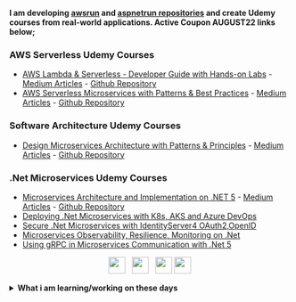**I am developing [awsrun](https://github.com/awsrun) and [aspnetrun repositories](https://github.com/aspnetrun) and create Udemy courses from real-world applications. Active Coupon AUGUST22 links below;**

### AWS Serverless Udemy Courses
* [AWS Lambda & Serverless - Developer Guide with Hands-on Labs](https://www.udemy.com/course/aws-lambda-serverless-developer-guide-with-hands-on-labs/?couponCode=AUGUST22) - [Medium Articles](https://medium.com/aws-serverless-microservices-with-patterns-best) - [Github Repository](https://github.com/awsrun/aws-serverless)
* [AWS Serverless Microservices with Patterns & Best Practices](https://www.udemy.com/course/aws-serverless-microservices-lambda-eventbridge-sqs-apigateway/?couponCode=AUGUST22) - [Medium Articles](https://medium.com/aws-serverless-microservices-with-patterns-best) - [Github Repository](https://github.com/awsrun/aws-microservices)

### Software Architecture Udemy Courses
* [Design Microservices Architecture with Patterns & Principles](https://www.udemy.com/course/design-microservices-architecture-with-patterns-principles/?couponCode=AUGUST22) - [Medium Articles](https://medium.com/design-microservices-architecture-with-patterns) - [Github Repository](https://github.com/mehmetozkaya/Design-Microservices-Architecture-with-Patterns-Principles)

### .Net Microservices Udemy Courses
* [Microservices Architecture and Implementation on .NET 5](https://www.udemy.com/course/microservices-architecture-and-implementation-on-dotnet/?couponCode=AUGUST22) - [Medium Articles](https://medium.com/aspnetrun) - [Github Repository](https://github.com/aspnetrun/run-aspnetcore-microservices)
* [Deploying .Net Microservices with K8s, AKS and Azure DevOps](https://www.udemy.com/course/deploying-net-microservices-with-k8s-aks-and-azure-devops/?couponCode=AUGUST22)
* [Secure .Net Microservices with IdentityServer4 OAuth2,OpenID](https://www.udemy.com/course/secure-net-microservices-with-identityserver4-oauth2openid/?couponCode=AUGUST22)
* [Microservices Observability, Resilience, Monitoring on .Net](https://www.udemy.com/course/microservices-observability-resilience-monitoring-on-net/?couponCode=AUGUST22)
* [Using gRPC in Microservices Communication with .Net 5](https://www.udemy.com/course/using-grpc-in-microservices-communication-with-net-5/?couponCode=AUGUST22)

<p align='center'>
<a href="https://www.linkedin.com/in/mehmet-ozkaya/"><img height="30" src="https://github.com/singhkshitij/singhkshitij/blob/master/linkedin.png?raw=true"></a>&nbsp;&nbsp;
<a href="https://twitter.com/ezozkme"><img height="30" src="https://github.com/singhkshitij/singhkshitij/blob/master/twitter.png?raw=true"></a>&nbsp;&nbsp;
<a href="mailto:ezozkme@gmail.com"><img height="30" src="https://github.com/singhkshitij/singhkshitij/blob/master/mail.png?raw=true"></a>
<a href="https://aspnetrun.azurewebsites.net/"><img height="30" src="https://github.com/singhkshitij/singhkshitij/blob/master/blog.png?raw=true"></a>
</p>

<details>
 <summary><strong>What i am learning/working on these days</strong></summary>
   - Cloud Native .Net Microservices <br/>
   - Serverless Architecture <br/>
   - Modular Monolithic <br/>
   - Video Editing <br/>   
</details>

